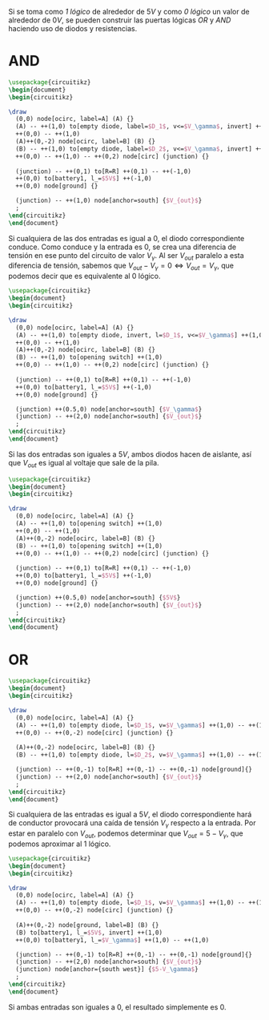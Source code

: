 
Si se toma como *1 lógico*  de alrededor de $5V$ y como *0 lógico* un valor de alrededor de $0V$, se pueden construir las puertas lógicas *OR* y *AND* haciendo uso de diodos y resistencias.

# AND

```tikz
\usepackage{circuitikz}
\begin{document}
\begin{circuitikz}

\draw 
  (0,0) node[ocirc, label=A] (A) {}
  (A) -- ++(1,0) to[empty diode, label=$D_1$, v<=$V_\gamma$, invert] ++(1,0)
  ++(0,0) -- ++(1,0)
  (A)++(0,-2) node[ocirc, label=B] (B) {}
  (B) -- ++(1,0) to[empty diode, label=$D_2$, v<=$V_\gamma$, invert] ++(1,0)
  ++(0,0) -- ++(1,0) -- ++(0,2) node[circ] (junction) {}
  
  (junction) -- ++(0,1) to[R=R] ++(0,1) -- ++(-1,0)
  ++(0,0) to[battery1, l_=$5V$] ++(-1,0)
  ++(0,0) node[ground] {} 

  (junction) -- ++(1,0) node[anchor=south] {$V_{out}$}
  ;
\end{circuitikz}
\end{document}
```

Si cualquiera de las dos entradas es igual a 0, el diodo correspondiente conduce. Como conduce y la entrada es 0, se crea una diferencia de tensión en ese punto del circuito de valor $V_\gamma$. Al ser $V_{out}$ paralelo a esta diferencia de tensión, sabemos que $V_{out} - V_{\gamma} = 0 \iff V_{out} = V_{\gamma}$, que podemos decir que es equivalente al 0 lógico.

```tikz
\usepackage{circuitikz}
\begin{document}
\begin{circuitikz}

\draw 
  (0,0) node[ocirc, label=A] (A) {}
  (A) -- ++(1,0) to[empty diode, invert, l=$D_1$, v<=$V_\gamma$] ++(1,0)
  ++(0,0) -- ++(1,0)
  (A)++(0,-2) node[ocirc, label=B] (B) {}
  (B) -- ++(1,0) to[opening switch] ++(1,0)
  ++(0,0) -- ++(1,0) -- ++(0,2) node[circ] (junction) {}
  
  (junction) -- ++(0,1) to[R=R] ++(0,1) -- ++(-1,0)
  ++(0,0) to[battery1, l_=$5V$] ++(-1,0)
  ++(0,0) node[ground] {}

  (junction) ++(0.5,0) node[anchor=south] {$V_\gamma$}
  (junction) -- ++(2,0) node[anchor=south] {$V_{out}$}
  ;
\end{circuitikz}
\end{document}
```

Si las dos entradas son iguales a $5V$, ambos diodos hacen de aislante, así que $V_{out}$ es igual al voltaje que sale de la pila.

```tikz
\usepackage{circuitikz}
\begin{document}
\begin{circuitikz}

\draw 
  (0,0) node[ocirc, label=A] (A) {}
  (A) -- ++(1,0) to[opening switch] ++(1,0)
  ++(0,0) -- ++(1,0)
  (A)++(0,-2) node[ocirc, label=B] (B) {}
  (B) -- ++(1,0) to[opening switch] ++(1,0)
  ++(0,0) -- ++(1,0) -- ++(0,2) node[circ] (junction) {}
  
  (junction) -- ++(0,1) to[R=R] ++(0,1) -- ++(-1,0)
  ++(0,0) to[battery1, l_=$5V$] ++(-1,0)
  ++(0,0) node[ground] {}

  (junction) ++(0.5,0) node[anchor=south] {$5V$}
  (junction) -- ++(2,0) node[anchor=south] {$V_{out}$}
  ;
\end{circuitikz}
\end{document}
```

# OR

```tikz
\usepackage{circuitikz}
\begin{document}
\begin{circuitikz}

\draw 
  (0,0) node[ocirc, label=A] (A) {}
  (A) -- ++(1,0) to[empty diode, l=$D_1$, v=$V_\gamma$] ++(1,0) -- ++(1,0)
  ++(0,0) -- ++(0,-2) node[circ] (junction) {}
  
  (A)++(0,-2) node[ocirc, label=B] (B) {}
  (B) -- ++(1,0) to[empty diode, l=$D_2$, v=$V_\gamma$] ++(1,0) -- ++(1,0)

  (junction) -- ++(0,-1) to[R=R] ++(0,-1) -- ++(0,-1) node[ground]{}
  (junction) -- ++(2,0) node[anchor=south] {$V_{out}$}
  ;
\end{circuitikz}
\end{document}
```

Si cualquiera de las entradas es igual a $5V$, el diodo correspondiente hará de conductor provocará una caída de tensión $V_{\gamma}$ respecto a la entrada. Por estar en paralelo con $V_{out}$, podemos determinar que $V_{out} = 5 - V_{\gamma}$, que podemos aproximar al 1 lógico.

```tikz
\usepackage{circuitikz}
\begin{document}
\begin{circuitikz}

\draw 
  (0,0) node[ocirc, label=A] (A) {}
  (A) -- ++(1,0) to[empty diode, l=$D_1$, v=$V_\gamma$] ++(1,0) -- ++(1,0)
  ++(0,0) -- ++(0,-2) node[circ] (junction) {}
  
  (A)++(0,-2) node[ground, label=B] (B) {}
  (B) to[battery1, l_=$5V$, invert] ++(1,0)
  ++(0,0) to[battery1, l_=$V_\gamma$] ++(1,0) -- ++(1,0)

  (junction) -- ++(0,-1) to[R=R] ++(0,-1) -- ++(0,-1) node[ground]{}
  (junction) -- ++(2,0) node[anchor=south] {$V_{out}$}
  (junction) node[anchor={south west}] {$5-V_\gamma$}
  ;
\end{circuitikz}
\end{document}
```

Si ambas entradas son iguales a 0, el resultado simplemente es 0.